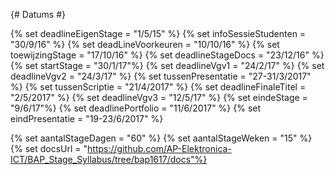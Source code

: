 {# Datums #}

{% set deadlineEigenStage = "1/5/15" %}
{% set infoSessieStudenten = "30/9/16" %}
{% set deadLineVoorkeuren = "10/10/16" %}
{% set toewijzingStage = "17/10/16" %}
{% set deadlineStageDocs = "23/12/16" %}
{% set startStage = "30/1/17"%}
{% set deadlineVgv1 = "24/2/17" %}
{% set deadlineVgv2 = "24/3/17" %}
{% set tussenPresentatie = "27-31/3/2017" %}
{% set tussenScriptie = "21/4/2017" %}
{% set deadlineFinaleTitel = "2/5/2017" %}
{% set deadlineVgv3 = "12/5/17" %}
{% set eindeStage = "9/6/17"%}
{% set deadlinePortfolio = "11/6/2017" %}
{% set eindPresentatie = "19-23/6/2017" %}


{% set aantalStageDagen = "60" %}
{% set aantalStageWeken = "15" %}
{% set docsUrl = "https://github.com/AP-Elektronica-ICT/BAP_Stage_Syllabus/tree/bap1617/docs"%}
